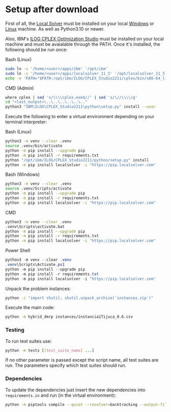 # Setup after download

First of all, the [Local Solver](https://www.localsolver.com/) must be installed on your local [Windows](https://www.localsolver.com/docs/last/exampletour/vrp.html) or [Linux](https://www.localsolver.com/docs/last/installation/installationonlinux.html) machine. As well as Python3.10 or newer.

Also, IBM's [ILOG CPLEX Optimization Studio](https://www.ibm.com/products/ilog-cplex-optimization-studio) must be installed on your local machine and must be avaialable through the PATH. Once it's installed, the following should be run once:

Bash (Linux)

```bash
sudo ln -s '/home/<user>/apps/ibm' '/opt/ibm'
sudo ln -s '/home/<user>/apps/localsolver_11_5' '/opt/localsolver_11_5'
echo -e 'PATH="$PATH:/opt/ibm/ILOG/CPLEX_Studio2211/cplex/bin/x86-64_linux"\n' >>~/.bashrc
```

CMD (Admin)

```bash
where cplex | sed 's/\\\\cplex.exe$//' | sed 's/\//\\\\/g'
cd "<last_output>\..\..\..\..\..\.."
python3 "IBM\ILOG\CPLEX_Studio2211\python\setup.py" install --user
```

Execute the following to enter a virtual environment depending on your terminal interpreter:

Bash (Linux)

```bash
python3 -m venv --clear .venv
source .venv/bin/activate
python -m pip install --upgrade pip
python -m pip install -r requirements.txt
python "/opt/ibm/ILOG/CPLEX_Studio2211/python/setup.py" install
python -m pip install localsolver -i "https://pip.localsolver.com"
```

Bash (Windows)

```bash
python3 -m venv --clear .venv
source .venv/Scripts/activate
python -m pip install --upgrade pip
python -m pip install -r requirements.txt
python -m pip install localsolver -i "https://pip.localsolver.com"
```

CMD

```bash
python3 -m venv --clear .venv
.venv\Scripts\activate.bat
python -m pip install --upgrade pip
python -m pip install -r requirements.txt
python -m pip install localsolver -i "https://pip.localsolver.com"
```

Power Shell

```powershell
python3 -m venv --clear .venv
.venv\Scripts\Activate.ps1
python -m pip install --upgrade pip
python -m pip install -r requirements.txt
python -m pip install localsolver -i "https://pip.localsolver.com"
```

Unpack the problem instances:

```bash
python -c "import shutil; shutil.unpack_archive('instances.zip')"
```

Execute the main code:

```bash
python -m hybrid_dmrp instances/instancia1Tijuca_0.6.csv
```

### Testing

To run test suites use:

```bash
python -m tests [[test_suite_name] ...]
```

If no other parameter is passed except the script name, all test suites are run. The parameters specify which test suites should run.

### Dependencies

To update the dependencies just insert the new dependencies into ```requirements.in``` and run (in the virtual environment):

```bash
python -m piptools compile --quiet --resolver=backtracking --output-file=requirements.txt requirements.in
```
